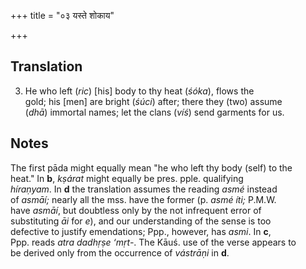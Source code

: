 +++
title = "०३ यस्ते शोकाय"

+++
## Translation
3. He who left (*ric*) \[his\] body to thy heat (*śóka*), flows the  
gold; his \[men\] are bright (*śúci*) after; there they (two) assume  
(*dhā*) immortal names; let the clans (*víś*) send garments for us.

## Notes
The first pāda might equally mean "he who left thy body (self) to the  
heat." In **b**, *kṣárat* might equally be pres. pple. qualifying  
*híraṇyam*. In **d** the translation assumes the reading *asmé* instead  
of *asmāí;* nearly all the mss. have the former (p. *asmé íti;* P.M.W.  
have *asmāí*, but doubtless only by the not infrequent error of  
substituting *āi* for *e*), and our understanding of the sense is too  
defective to justify emendations; Ppp., however, has *asmi*. In **c**,  
Ppp. reads *atra dadhṛṣe ‘mṛt-*. The Kāuś. use of the verse appears to  
be derived only from the occurrence of *vástrāṇi* in **d**.
